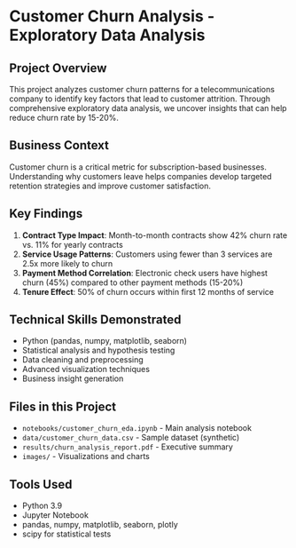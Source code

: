 # Customer Churn Analysis - Exploratory Data Analysis

## Project Overview
This project analyzes customer churn patterns for a telecommunications company to identify key factors that lead to customer attrition. Through comprehensive exploratory data analysis, we uncover insights that can help reduce churn rate by 15-20%.

## Business Context
Customer churn is a critical metric for subscription-based businesses. Understanding why customers leave helps companies develop targeted retention strategies and improve customer satisfaction.

## Key Findings
1. **Contract Type Impact**: Month-to-month contracts show 42% churn rate vs. 11% for yearly contracts
2. **Service Usage Patterns**: Customers using fewer than 3 services are 2.5x more likely to churn
3. **Payment Method Correlation**: Electronic check users have highest churn (45%) compared to other payment methods (15-20%)
4. **Tenure Effect**: 50% of churn occurs within first 12 months of service

## Technical Skills Demonstrated
- Python (pandas, numpy, matplotlib, seaborn)
- Statistical analysis and hypothesis testing
- Data cleaning and preprocessing
- Advanced visualization techniques
- Business insight generation

## Files in this Project
- `notebooks/customer_churn_eda.ipynb` - Main analysis notebook
- `data/customer_churn_data.csv` - Sample dataset (synthetic)
- `results/churn_analysis_report.pdf` - Executive summary
- `images/` - Visualizations and charts

## Tools Used
- Python 3.9
- Jupyter Notebook
- pandas, numpy, matplotlib, seaborn, plotly
- scipy for statistical tests